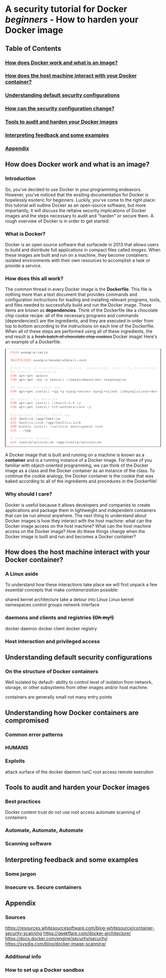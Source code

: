 # A security tutorial for Docker *beginners* - How to harden your Docker image

## Table of Contents
### [How does Docker work and what is an image?](##how-does-docker-work-and-what-is-an-image?)
### [How does the host machine interact with your Docker container?](##how-does-the-host-machine-interact-with-your-docker-container?)
### [Understanding default security configurations](##understanding-default-security-configurations)
### [How can the security configuration change?](##understanding-how-docker-containers-are-compromised)
### [Tools to audit and harden your Docker images](##tools-to-audit-and-harden-your-docker-images)
### [Interpreting feedback and some examples](##interpreting-feedback-and-some-examples)
### [Appendix](##appendix)

## How does Docker work and what is an image?

### Introduction
So, you've decided to use Docker in your programming endeavors. However, you've noticed that the exsiting documentation for Docker is hopelessly esoteric for beginners. Luckily, you've come to the right place: this tutorial will outline Docker as an open-source software, but more importantly, it will discuss the reltaive security implications of Docker images and the steps necessary to audit and "harden" or secure them. A rough overview of Docker is in order to get started:

### What is Docker?
Docker is an open source software that surfacede in 2013 that allows users to build and distribute full applications in compact files called *images*. When these images are built and run on a machine, they become containers: isolated environments with their own resources to accomplish a task or provide a service.

### How does this all work?
The common thread in every Docker image is the **Dockerfile**. This file is nothing more than a text document that provides commands and configuration inctructions for loading and installing relevant programs, tools, and files needed to successfully build and run the Docker image. These items are known as **dependencies**. Think of the Dockerfile like a chocolate chip cookie recipe: all of the necessary programs and commands (dependencies!) are the ingredients, and they are executed in order from top to bottom according to the instructions on each line of the Dockerfile. When all of these steps are performed using all of these ingredients, the end result is a ~~fresh batch of chocolate chip cookies~~ Docker image! Here's an example of a Dockerfile:

![](https://github.com/sandbornm/HardenDocker/blob/master/assets/An-example-of-dockerfile.png)

A Docker image that is built and running on a machine is known as a **container** and is a running instance of a Docker image. For those of you familiar with object-oriented programming, we can think of the Docker image as a class and the Docker container as an instance of the class. To continue the cookie analogy, the Docker container is the cookie that was baked according to all of the ingredients and procedures in the Dockerfile!

### Why should I care?
Docker is useful because it allows developers and companies to create applications and package them in lightweight and independent containers that can be run almost anywhere. The next thing to understand about Docker images is how they interact with the host machine: what can the Docker image access on the host machine? What can the host machine access on the Docker image? How do these things change when the Docker image is built and run and becomes a Docker container?

## How does the host machine interact with your Docker container?

### A Linux aside
To understand how these interactions take place we will first unpack a few essential concepts that make *containerization* possible:

shared kernel architecture
take a detour into Linux
Linux kernel
namespaces
control groups
network interface

### daemons and clients and registries ~~(Oh my!)~~
docker daemon
docker client
docker registry

### Host interaction and privileged access

## Understanding default security configurations

### On the structure of Docker containers
Well isolated by default- ability to control level of isolation from network, storage, or other subsystems from other images and/or host machine. 

containers are generally small not many entry points



## Understanding how Docker containers are compromised

### Common error patterns

### HUMANS

### Exploits

attack surface of the docker daemon
runC root access remote execution

## Tools to audit and harden your Docker images

### Best practices
Docker content trust
do not use root access
automate scanning of containers

### Automate, Automate, Automate


### Scanning software

## Interpreting feedback and some examples

### Some jargon

### Insecure vs. Secure containers

## Appendix

### Sources
https://resources.whitesourcesoftware.com/blog-whitesource/container-security-scanning
https://geekflare.com/docker-architecture/
https://docs.docker.com/engine/security/security/
https://sysdig.com/blog/docker-image-scanning/

### Additional info

### How to set up a Docker sandbox


